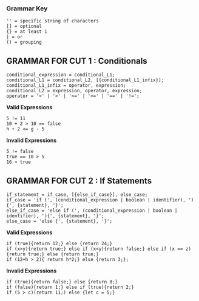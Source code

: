 ### Grammar Key
```
'' = specific string of characters
[] = optional
{} = at least 1
| = or
() = grouping
```



## GRAMMAR FOR CUT 1 : Conditionals
```
conditional_expression = conditional_L1;
conditional_L1 = conditional_L2, [{conditional_L1_infix}];
conditional_L1_infix = operator, expression;
conditional_L2 = expression, operator, expression;
operator = '>' | '<' | '>=' | '<=' | '==' | '!=';
```

**Valid Expressions**  
```
5 != 11
10 + 2 > 10 == false
h + 2 <= g - 5
```  
**Invalid Expressions**  
```
5 != false
true == 10 > 5
16 > true
```


    

## GRAMMAR FOR CUT 2 : If Statements
```
if_statement = if_case, [{else_if_case}], else_case;
if_case = 'if (', (conditional_expression | boolean | identifier), '){', {statement}, '}';
else_if_case = 'else if (', (conditional_expression | boolean | identifier), '){', {statement}, '}';
else_case = 'else {', {statement}, '}';
```

**Valid Expressions**  
```
if (true){return 12;} else {return 24;}
if (x>y){return true;} else if (x<y){return false;} else if (x == z){return true;} else {return true;}
if (12+h > 2){ return h*2;} else {return 3;};
```  
**Invalid Expressions**  
```
if (true){return false;} else {return 8;}
if (false){return 1;} else if (true){return 2;}
if (5 > c)(return 11;) else {let c = 5;}
```